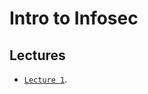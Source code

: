# Intro to Infosec

## Lectures

* [`Lecture 1`](https://github.com/sagi/intro_to_infosec/blob/master/lecture1/lecture1.md).
